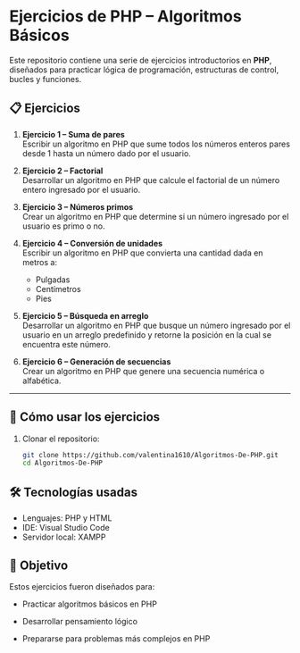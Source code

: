 # Ejercicios de PHP – Algoritmos Básicos  

Este repositorio contiene una serie de ejercicios introductorios en **PHP**, diseñados para practicar lógica de programación, estructuras de control, bucles y funciones.  

## 📋 Ejercicios

1. **Ejercicio 1 – Suma de pares**  
   Escribir un algoritmo en PHP que sume todos los números enteros pares desde 1 hasta un número dado por el usuario.

2. **Ejercicio 2 – Factorial**  
   Desarrollar un algoritmo en PHP que calcule el factorial de un número entero ingresado por el usuario.

3. **Ejercicio 3 – Números primos**  
   Crear un algoritmo en PHP que determine si un número ingresado por el usuario es primo o no.  

4. **Ejercicio 4 – Conversión de unidades**  
   Escribir un algoritmo en PHP que convierta una cantidad dada en metros a:  
   - Pulgadas  
   - Centímetros  
   - Pies  

5. **Ejercicio 5 – Búsqueda en arreglo**  
   Desarrollar un algoritmo en PHP que busque un número ingresado por el usuario en un arreglo predefinido y retorne la posición en la cual se encuentra este número.

6. **Ejercicio 6 – Generación de secuencias**  
   Crear un algoritmo en PHP que genere una secuencia numérica o alfabética.  

---

## 🚀 Cómo usar los ejercicios

1. Clonar el repositorio:
   ```bash
   git clone https://github.com/valentina1610/Algoritmos-De-PHP.git
   cd Algoritmos-De-PHP

## 🛠️ Tecnologías usadas
- Lenguajes: PHP y HTML
- IDE: Visual Studio Code
- Servidor local: XAMPP

## 🎯 Objetivo
Estos ejercicios fueron diseñados para:

- Practicar algoritmos básicos en PHP

- Desarrollar pensamiento lógico

- Prepararse para problemas más complejos en PHP
